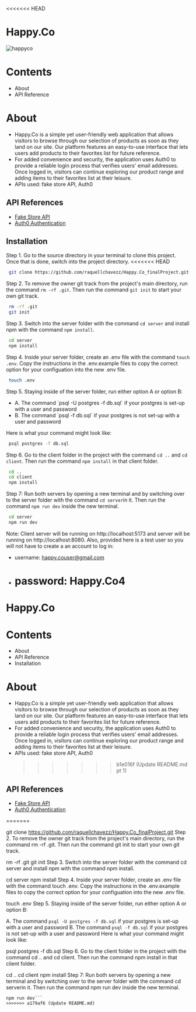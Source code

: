 <<<<<<< HEAD

# Happy.Co

![happyco](https://github.com/raquellchavezz/Happy.Co_finalProject/assets/119717206/6ccc4332-f077-46de-8d24-333333391dbf)

# Contents

- About
- API Reference

# About

- Happy.Co is a simple yet user-friendly web application that allows visitors to browse through our selection of products as soon as they land on our site. Our platform features an easy-to-use interface that lets users add products to their favorites list for future reference.
- For added convenience and security, the application uses Auth0 to provide a reliable login process that verifies users' email addresses. Once logged in, visitors can continue exploring our product range and adding items to their favorites list at their leisure.
- APIs used: fake store API, Auth0

## API References

  <ul>
        <li><a href="https://fakestoreapi.com/">Fake Store API</a></li>
        <li><a href="https://auth0.com/docs">Auth0 Authentication</a></li>
    </ul>
 
## Installation
Step 1. Go to the source directory in your terminal to clone this project. Once that is done, switch into the project directory.
<<<<<<< HEAD
```bash
 git clone https://github.com/raquellchavezz/Happy.Co_finalProject.git
```

Step 2. To remove the owner git track from the project's main directory, run the command `rm -rf .git`. Then run the command `git init` to start your own git track.

```bash
 rm -rf .git
 git init
```

Step 3. Switch into the server folder with the command `cd server` and install npm with the command `npm install`.

```bash
 cd server
 npm install
```

Step 4. Inside your server folder, create an .env file with the command `touch .env`. Copy the instructions in the .env.example files to copy the correct option for your configuation into the new .env file.

```bash
 touch .env
```

Step 5. Staying inside of the server folder, run either option A or option B:

<ul>
 <li>A. The command `psql -U postgres -f db.sql` if your postgres is set-up with a user and password</li>
 <li>B. The command `psql -f db.sql` if your postgres is not set-up with a user and password</li>
</ul>

Here is what your command might look like:

```bash
 psql postgres -f db.sql
```

Step 6. Go to the client folder in the project with the command `cd ..` and `cd client`. Then run the command `npm install` in that client folder.

```bash
 cd ..
 cd client
 npm install
```

Step 7: Run both servers by opening a new terminal and by switching over to the server folder with the command `cd server`in it. Then run the command `npm run dev` inside the new terminal.

```bash
 cd server
 npm run dev
```

Note: Client server will be running on http://localhost:5173 and server will be running on http://localhost:8080.
Also, provided here is a test user so you will not have to create a an account to log in:

- username: happy.couser@gmail.com
- # password: Happy.Co4

# Happy.Co

# Contents

- About
- API Reference
- Installation

# About

- Happy.Co is a simple yet user-friendly web application that allows visitors to browse through our selection of products as soon as they land on our site. Our platform features an easy-to-use interface that lets users add products to their favorites list for future reference.
- For added convenience and security, the application uses Auth0 to provide a reliable login process that verifies users' email addresses. Once logged in, visitors can continue exploring our product range and adding items to their favorites list at their leisure.
- APIs used: fake store API, Auth0
  > > > > > > > b1e016f (Update README.md pt 1)

## API References

  <ul>
        <li><a href="https://fakestoreapi.com/">Fake Store API</a></li>
        <li><a href="https://auth0.com/docs">Auth0 Authentication</a></li>
    </ul>
=======

git clone https://github.com/raquellchavezz/Happy.Co_finalProject.git
Step 2. To remove the owner git track from the project's main directory, run the command rm -rf .git. Then run the command git init to start your own git track.

rm -rf .git
git init
Step 3. Switch into the server folder with the command cd server and install npm with the command npm install.

cd server
npm install
Step 4. Inside your server folder, create an .env file with the command touch .env. Copy the instructions in the .env.example files to copy the correct option for your configuation into the new .env file.

touch .env
Step 5. Staying inside of the server folder, run either option A or option B:

A. The command `psql -U postgres -f db.sql` if your postgres is set-up with a user and password
B. The command `psql -f db.sql` if your postgres is not set-up with a user and password
Here is what your command might look like:

psql postgres -f db.sql
Step 6. Go to the client folder in the project with the command cd .. and cd client. Then run the command npm install in that client folder.

cd ..
cd client
npm install
Step 7: Run both servers by opening a new terminal and by switching over to the server folder with the command cd serverin it. Then run the command npm run dev inside the new terminal.

````cd server
npm run dev```
>>>>>>> a179af6 (Update README.md)
````
